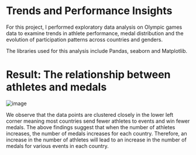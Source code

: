 # Trends and Performance Insights

For this project, I performed exploratory data analysis on Olympic games data to examine trends in athlete performance, medal distribution and the evolution of participation patterns across countries and genders.

The libraries used for this analysis include Pandas, seaborn and Matplotlib.

# Result: The relationship between athletes and medals

![image](https://github.com/TomisinOlofinjana/Olympic-Games/assets/128741298/9dfadbfd-955a-4986-a159-f5629a1e1ecd)

We observe that the data points are clustered closely in the lower left corner meaning most countries send fewer athletes to events and win fewer medals. The above findings suggest that when the number of athletes increases, the number of medals increases for each country. Therefore, an increase in the number of athletes will lead to an increase in the number of medals for various events in each country.
